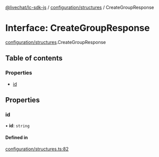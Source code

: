 [@livechat/lc-sdk-js](../README.md) / [configuration/structures](../modules/configuration_structures.md) / CreateGroupResponse

# Interface: CreateGroupResponse

[configuration/structures](../modules/configuration_structures.md).CreateGroupResponse

## Table of contents

### Properties

- [id](configuration_structures.CreateGroupResponse.md#id)

## Properties

### id

• **id**: `string`

#### Defined in

[configuration/structures.ts:82](https://github.com/livechat/lc-sdk-js/blob/11cc290/src/configuration/structures.ts#L82)
